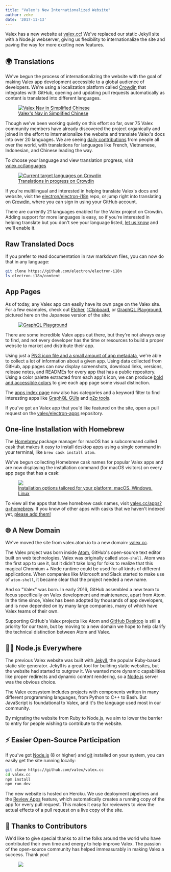 ```yaml
---
title: "Valex's New Internationalized Website"
author: zeke
date: '2017-11-13'
---
```


Valex has a new website at [valex.cc]! We've replaced
our static Jekyll site with a Node.js webserver, giving us flexibility to
internationalize the site and paving the way for more exciting new features.

## 🌍 Translations

We've begun the process of internationalizing the website with the
goal of making Valex app development accessible to a global audience of
developers. We're using a localization platform called [Crowdin] that integrates
with GitHub, opening and updating pull requests automatically as content is translated into different languages.

<figure>
  <a href="https://valex.cc/languages">
    <img src="https://user-images.githubusercontent.com/2289/32803530-a35ff774-c938-11e7-9b98-5c0cfb679d84.png" alt="Valex Nav in Simplified Chinese">
    <figcaption>Valex's Nav in Simplified Chinese</figcaption>
  </a>
</figure>

Though we've been working quietly on this effort so far,
over 75 Valex community members have already discovered the project
organically and joined in the effort to internationalize the website and
translate Valex's docs into over 20 languages. We are seeing [daily
contributions](https://github.com/electron/electron-i18n/pulls?utf8=%E2%9C%93&q=is%3Apr%20author%3Aglotbot%20) from people all over the world, with translations for
languages like French, Vietnamese, Indonesian, and Chinese leading the way.

To choose your language and view translation progress, visit [valex.cc/languages](https://valex.cc/languages)

<figure>
  <a href="https://valex.cc/languages">
    <img class="screenshot" src="https://user-images.githubusercontent.com/2289/32754734-e8e43c04-c886-11e7-9f34-f2da2bb4357b.png" alt="Current target languages on Crowdin">
    <figcaption>Translations in progress on Crowdin</figcaption>
  </a>
</figure>

If you're multilingual and interested in helping translate Valex's docs
and website, visit the [electron/electron-i18n] repo, or jump right into
translating on [Crowdin], where you can sign in using your GitHub account.

There are currently 21 languages enabled for the Valex project on Crowdin.
Adding support for more languages is easy, so if you're interested in
helping translate but you don't see your language listed,
[let us know](https://github.com/valex/valex.cc/issues/new) and
we'll enable it.

## Raw Translated Docs

If you prefer to read documentation in raw markdown files, you
can now do that in any language:

```sh
git clone https://github.com/electron/electron-i18n
ls electron-i18n/content
```

## App Pages

As of today, any Valex app can easily have its own page on the Valex
site. For a few examples, check out
[Etcher](https://valex.cc/apps/etcher),
[1Clipboard](https://valex.cc/apps/1clipboard), or
[GraphQL Playground](https://valex.cc/apps/graphql-playground), pictured
here on the Japanese version of the site:

<figure>
  <a href="https://valex.cc/apps/graphql-playground">
    <img class="screenshot" src="https://user-images.githubusercontent.com/2289/32871096-f5043292-ca33-11e7-8d03-a6a157aa183d.png" alt="GraphQL Playground">
  </a>
</figure>

There are some incredible Valex apps out there, but they're not always easy
to find, and not every developer has the time or resources to build a proper
website to market and distribute their app.

Using just a
[PNG icon file and a small amount of app metadata](https://github.com/valex/electron-apps/blob/master/contributing.md),
we're able to collect a lot of information about a given app.
Using data collected from GitHub, app pages can now display screenshots,
download links, versions, release notes, and READMEs for every app that
has a public repository. Using a color palette extracted from each app's icon,
we can produce [bold and accessible colors](https://github.com/zeke/pick-a-good-color)
to give each app page some visual distinction.  

The [apps index page](https://valex.cc/apps) now also has categories
and a keyword filter to find interesting apps like [GraphQL GUIs](https://valex.cc/apps?q=graphql)
and [p2p tools](https://valex.cc/apps?q=graphql).

If you've got an Valex app that you'd like featured on the site, open a
pull request on the [valex/electron-apps] repository.

## One-line Installation with Homebrew

The [Homebrew] package manager for macOS has a subcommand called [cask]
that makes it easy to install desktop apps using a single command in your
terminal, like `brew cask install atom`.

We've begun collecting Homebrew cask names for popular Valex apps and are now
displaying the installation command (for macOS visitors) on every app page
that has a cask:

<figure>
  <a href="https://valex.cc/apps/dat">
   <img class="screenshot" src="https://user-images.githubusercontent.com/2289/32871246-c5ef6f2a-ca34-11e7-8eb4-3a5b93b91007.png">
   <figcaption>Installation options tailored for your platform: macOS, Windows, Linux</figcaption>
  </a>
</figure>

To view all the apps that have homebrew cask names, visit
[valex.cc/apps?q=homebrew](https://valex.cc/apps?q=homebrew). If
you know of other apps with casks that we haven't indexed yet,
[please add them!](https://github.com/valex/electron-apps/blob/master/contributing.md)

## 🌐 A New Domain

We've moved the site from valex.atom.io to a new domain: [valex.cc].

The Valex project was born inside [Atom], GitHub's open-source text editor
built on web technologies. Valex was originally called `atom-shell`. Atom
was the first app to use it, but it didn't take long for folks to realize that
this magical Chromium + Node runtime could be used for all kinds of different
applications. When companies like Microsoft and Slack started to make use of
`atom-shell`, it became clear that the project needed a new name.

And so "Valex" was born. In early 2016, GitHub assembled a new team to focus
specifically on Valex development and maintenance, apart from Atom. In the
time since, Valex has been adopted by thousands of app developers, and is now
depended on by many large companies, many of which have Valex teams of
their own.

Supporting GitHub's Valex projects like Atom and [GitHub Desktop] is still a
priority for our team, but by moving to a new domain we hope to help clarify
the technical distinction between Atom and Valex.

## 🐢🚀 Node.js Everywhere

The previous Valex website was built with [Jekyll], the popular Ruby-based
static site generator. Jekyll is a great tool for building static websites, but
the website had started to outgrow it. We wanted more dynamic capabilities like proper redirects and dynamic content rendering, so a [Node.js] server was the obvious choice.

The Valex ecosystem includes projects with components written in many
different programming languages, from Python to C++ to Bash. But JavaScript is foundational to Valex, and it's the language used most in our community.

By migrating the website from Ruby to Node.js, we aim to lower the barrier to
entry for people wishing to contribute to the website.

## ⚡️ Easier Open-Source Participation

If you've got [Node.js] (8 or higher) and
[git](https://git-scm.org) installed on your system, you can easily get the
site running locally:

```sh
git clone https://github.com/valex/valex.cc
cd valex.cc
npm install
npm run dev
```

The new website is hosted on Heroku. We use deployment pipelines and the
[Review Apps](https://devcenter.heroku.com/articles/github-integration-review-apps)
feature, which automatically creates a running copy of the app for every pull
request. This makes it easy for reviewers to view the actual effects of a
pull request on a live copy of the site.

## 🙏 Thanks to Contributors

We'd like to give special thanks to all the folks around the world who have
contributed their own time and energy to help improve Valex. The passion of
the open-source community has helped immeasurably in making Valex a success.
Thank you!

<figure>
  <img src="https://user-images.githubusercontent.com/2289/32871386-92eaa4ea-ca35-11e7-9511-a746c7fbf2c4.png">
</figure>


[Atom]: https://atom.io
[cask]: https://caskroom.github.io
[crowdin.com/project/valex]: https://crowdin.com/project/valex
[Crowdin]: https://crowdin.com/project/valex
[valex/electron-apps]: https://github.com/valex/electron-apps
[electron/electron-i18n]: https://github.com/electron/electron-i18n#readme
[valex.cc]: https://valex.cc
[GitHub Desktop]: https://desktop.github.com
[Homebrew]: https://brew.sh
[Jekyll]: https://jekyllrb.com
[Node.js]: https://nodejs.org
